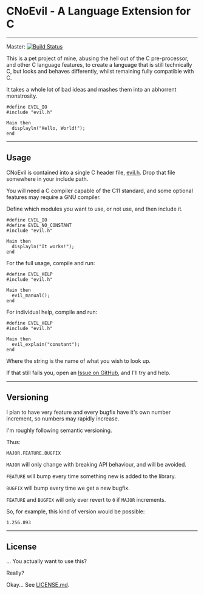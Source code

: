 # CNoEvil - A Language Extension for C

---

Master: [![Build Status](https://travis-ci.org/shakna-israel/cnoevil.svg?branch=master)](https://travis-ci.org/shakna-israel/cnoevil)

This is a pet project of mine, abusing the hell out of the C pre-processor, and other C language features, to create a language that is still technically C, but looks and behaves differently, whilst remaining fully compatible with C.

It takes a whole lot of bad ideas and mashes them into an abhorrent monstrosity.

```
#define EVIL_IO
#include "evil.h"

Main then
  displayln("Hello, World!");
end
```

---

## Usage

CNoEvil is contained into a single C header file, [evil.h](evil.h). Drop that file somewhere in your include path.

You will need a C compiler capable of the C11 standard, and some optional features may require a GNU compiler.

Define which modules you want to use, or not use, and then include it.

```
#define EVIL_IO
#define EVIL_NO_CONSTANT
#include "evil.h"

Main then
  displayln("It works!");
end
```

For the full usage, compile and run:

```
#define EVIL_HELP
#include "evil.h"

Main then
  evil_manual();
end
```

For individual help, compile and run:

```
#define EVIL_HELP
#include "evil.h"

Main then
  evil_explain("constant");
end
```

Where the string is the name of what you wish to look up.

If that still fails you, open an [Issue on GitHub](https://github.com/shakna-israel/cnoevil/issues), and I'll try and help.

---

## Versioning

I plan to have very feature and every bugfix have it's own number increment, so numbers may rapidly increase.

I'm roughly following semantic versioning.

Thus:

```MAJOR.FEATURE.BUGFIX```

```MAJOR``` will only change with breaking API behaviour, and will be avoided.

```FEATURE``` will bump every time something new is added to the library.

```BUGFIX``` will bump every time we get a new bugfix.

```FEATURE``` and ```BUGFIX``` will only ever revert to ```0``` if ```MAJOR``` increments. 

So, for example, this kind of version would be possible:

```1.256.893```

---

## License

... You actually want to use this?

Really?

Okay... See [LICENSE.md](LICENSE.md).
